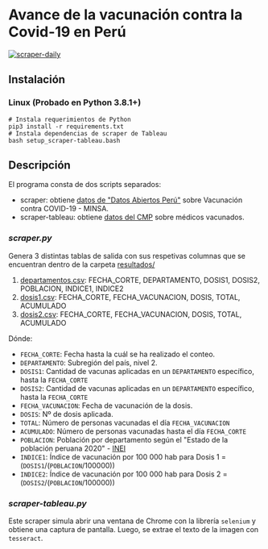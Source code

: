 # Avance de la vacunación contra la Covid-19 en Perú

[![scraper-daily](https://github.com/annaabsi/git-scraper-vacunacion/actions/workflows/main.yml/badge.svg)](https://github.com/annaabsi/git-scraper-vacunacion/actions/workflows/main.yml)


## Instalación


### Linux (Probado en Python 3.8.1+)
```
# Instala requerimientos de Python
pip3 install -r requirements.txt
# Instala dependencias de scraper de Tableau
bash setup_scraper-tableau.bash
```


## Descripción

El programa consta de dos scripts separados: 
- scraper: obtiene [datos de "Datos Abiertos Perú"](https://www.datosabiertos.gob.pe/dataset/vacunaci%C3%B3n-contra-covid-19-ministerio-de-salud-minsa) sobre Vacunación contra COVID-19 - MINSA.
- scraper-tableau: obtiene [datos del CMP](https://www.cmp.org.pe/vacunometro-cmp/) sobre médicos vacunados.

### *scraper.py*

Genera 3 distintas tablas de salida con sus respetivas columnas que se encuentran dentro de la carpeta [resultados/](resultados/)

1. [departamentos.csv](resultados/departamentos.csv): FECHA_CORTE, DEPARTAMENTO, DOSIS1, DOSIS2, POBLACION, INDICE1, INDICE2
2. [dosis1.csv](resultados/dosis1.csv): FECHA_CORTE, FECHA_VACUNACION, DOSIS, TOTAL, ACUMULADO
3. [dosis2.csv](resultados/dosis2.csv): FECHA_CORTE, FECHA_VACUNACION, DOSIS, TOTAL, ACUMULADO

Dónde: 

- `FECHA_CORTE`: Fecha hasta la cuál se ha realizado el conteo.
- `DEPARTAMENTO`: Subregión del país, nivel 2.
- `DOSIS1`: Cantidad de vacunas aplicadas en un `DEPARTAMENTO` específico, hasta la `FECHA_CORTE`
- `DOSIS2`: Cantidad de vacunas aplicadas en un `DEPARTAMENTO` específico, hasta la `FECHA_CORTE`
- `FECHA_VACUNACION`: Fecha de vacunación de la dosis.
- `DOSIS`: Nº de dosis aplicada.
- `TOTAL`: Número de personas vacunadas el día `FECHA_VACUNACION`
- `ACUMULADO`: Número de personas vacunadas hasta el día `FECHA_CORTE`
- `POBLACION`: Población por departamento según el "Estado de la población peruana 2020" - [INEI](https://www.inei.gob.pe/media/MenuRecursivo/publicaciones_digitales/Est/Lib1743/Libro.pdf)
- `INDICE1`: Índice de vacunación por 100 000 hab para Dosis 1 = (`DOSIS1`/(`POBLACION`/100000))
- `INDICE2`: Índice de vacunación por 100 000 hab para Dosis 2 = (`DOSIS2`/(`POBLACION`/100000))

### *scraper-tableau.py*

Este scraper simula abrir una ventana de Chrome con la librería `selenium` y obtiene una captura de pantalla. Luego, se extrae el texto de la imagen con `tesseract`.
